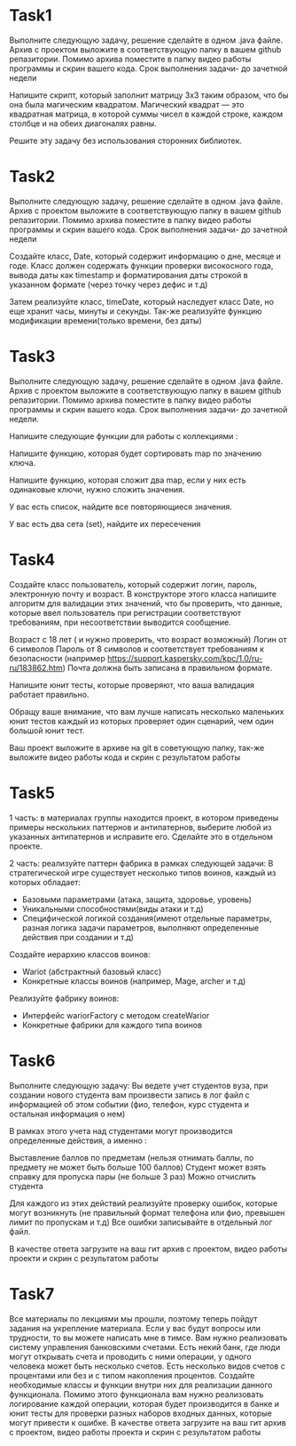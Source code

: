 # Task1
Выполните следующую задачу, решение сделайте в одном .java файле. Архив с проектом выложите в соответствующую папку в вашем github репазитории. Помимо архива поместите в папку видео работы программы и скрин вашего кода. Срок выполнения задачи- до зачетной недели
 
Напишите скрипт, который заполнит матрицу 3x3 таким образом, что бы она была магическим квадратом. 
Магический квадрат — это квадратная матрица, в которой суммы чисел в каждой строке, каждом столбце и на обеих диагоналях равны.
 
Решите эту задачу без использования сторонних библиотек. 

# Task2
Выполните следующую задачу, решение сделайте в одном .java файле. Архив с проектом выложите в соответствующую папку в вашем github репазитории. Помимо архива поместите в папку видео работы программы и скрин вашего кода. Срок выполнения задачи- до зачетной недели
 
Создайте класс, Date, который содержит информацию о  дне, месяце и годе. Класс должен содержать функции проверки високосного года, вывода даты как timestamp и форматирования даты строкой в указанном формате (через точку через дефис и т.д)
 
Затем реализуйте класс, timeDate, который наследует класс Date, но еще хранит часы, минуты и секунды. Так-же реализуйте функцию модификации времени(только времени, без даты)

# Task3
Выполните следующую задачу, решение сделайте в одном .java файле. Архив с проектом выложите в соответствующую папку в вашем github репазитории. Помимо архива поместите в папку видео работы программы и скрин вашего кода. Срок выполнения задачи- до зачетной недели.


Напишите следующие функции для работы с коллекциями :

Напишите функцию, которая будет сортировать map по значению ключа.

Напишите функцию, которая сложит два map, если у них есть одинаковые ключи, нужно сложить значения.

У вас есть список, найдите все повторяющиеся значения.

У вас есть два сета (set), найдите их пересечения 

# Task4
Создайте класс пользователь, который содержит логин, пароль, электронную почту и возраст. В конструкторе этого класса напишите алгоритм для валидации этих значений, что бы проверить, что данные, которые ввел пользователь при регистрации соответствуют требованиям, при несоответствии выводится сообщение. 
 
Возраст с 18 лет ( и нужно проверить, что возраст возможный)
Логин от 6 символов
Пароль от 8 символов и соответствует требованиям к безопасности (например https://support.kaspersky.com/kpc/1.0/ru-ru/183862.htm)
Почта должна быть записана в правильном формате.
 
Напишите юнит тесты, которые проверяют, что ваша валидация работает правильно.
 
Обращу ваше внимание, что вам лучше написать несколько маленьких юнит тестов каждый из которых проверяет один сценарий, чем один большой юнит тест.
 
Ваш проект выложите в архиве на git в советующую папку, так-же выложите видео работы кода и скрин с результатом работы

# Task5
1 часть: в материалах группы находится проект, в котором приведены примеры нескольких паттернов и антипатернов, выберите любой из указанных антипатернов и исправите его. Сделайте это в отдельном проекте.

2 часть: реализуйте паттерн фабрика в рамках следующей задачи:
В стратегической игре существует несколько типов воинов, каждый из которых обладает:

- Базовыми параметрами (атака, защита, здоровье, уровень)
- Уникальными способностями(виды атаки и т.д)
- Специфической логикой создания(имеют отдельные параметры, разная логика задачи параметров, выполняют определенные действия при создании и т.д)

Создайте иерархию классов воинов:

- Wariot (абстрактный базовый класс)
- Конкретные классы воинов (например, Mage, archer и т.д)

Реализуйте фабрику воинов:

- Интерфейс wariorFactory с методом createWarior
- Конкретные фабрики для каждого типа воинов

# Task6

Выполните следующую задачу:
Вы ведете учет студентов вуза, при создании нового студента вам произвести запись в лог файл с информацией об этом событии (фио, телефон, курс студента и остальная информация о нем)
 
В рамках этого учета над студентами могут производится определенные действия, а именно :
 
Выставление баллов по предметам (нельзя отнимать баллы, по предмету не может быть больше 100 баллов)
Студент может взять справку для пропуска пары (не больше 3 раз)
Можно отчислить студента
 
Для каждого из этих действий реализуйте проверку ошибок, которые могут возникнуть (не правильный формат телефона или фио, превышен лимит по пропускам и т.д)
Все ошибки записывайте в отдельный лог файл.
 
В качестве ответа загрузите на ваш гит архив с проектом, видео работы проекти и скрин с результатом работы 

# Task7

Все материалы по лекциями мы прошли, поэтому теперь пойдут задания на укрепление материала. Если у вас будут вопросы или трудности, то вы можете написать мне в тимсе.
Вам нужно реализовать систему управления банковскими счетами.
Есть некий банк, где люди могут открывать счета и проводить с ними операции, у одного человека может быть несколько счетов. Есть несколько видов счетов с процентами или без и с типом накопления процентов.
Создайте необходимые классы и функции внутри них для реализации данного функционала.
Помимо этого функционала вам нужно реализовать логирование каждой операции, которая будет производится в банке и юнит тесты для проверки разных наборов входных данных, которые могут привести к ошибке.
В качестве ответа загрузите на ваш гит архив с проектом, видео работы проекта и скрин с результатом работы 